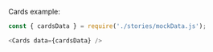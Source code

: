 Cards example:

```js
const { cardsData } = require('./stories/mockData.js');

<Cards data={cardsData} />
```